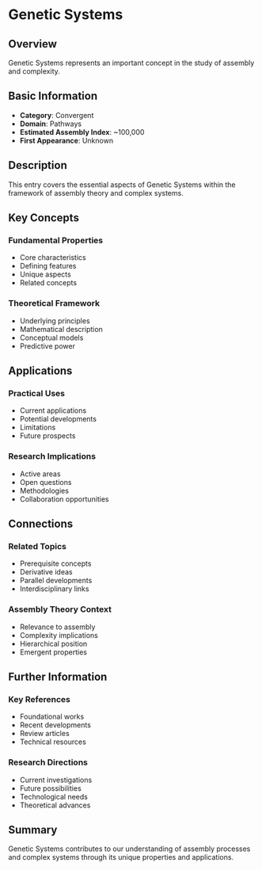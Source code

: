 # Genetic Systems

## Overview

Genetic Systems represents an important concept in the study of assembly and complexity.

## Basic Information

- **Category**: Convergent
- **Domain**: Pathways
- **Estimated Assembly Index**: ~100,000
- **First Appearance**: Unknown

## Description

This entry covers the essential aspects of Genetic Systems within the framework of assembly theory and complex systems.

## Key Concepts

### Fundamental Properties
- Core characteristics
- Defining features
- Unique aspects
- Related concepts

### Theoretical Framework
- Underlying principles
- Mathematical description
- Conceptual models
- Predictive power

## Applications

### Practical Uses
- Current applications
- Potential developments
- Limitations
- Future prospects

### Research Implications
- Active areas
- Open questions
- Methodologies
- Collaboration opportunities

## Connections

### Related Topics
- Prerequisite concepts
- Derivative ideas
- Parallel developments
- Interdisciplinary links

### Assembly Theory Context
- Relevance to assembly
- Complexity implications
- Hierarchical position
- Emergent properties

## Further Information

### Key References
- Foundational works
- Recent developments
- Review articles
- Technical resources

### Research Directions
- Current investigations
- Future possibilities
- Technological needs
- Theoretical advances

## Summary

Genetic Systems contributes to our understanding of assembly processes and complex systems through its unique properties and applications.
